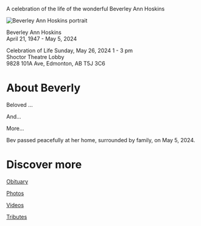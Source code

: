 A celebration of the life of the wonderful Beverley Ann Hoskins

<img src="./assets/bev_frontspiece.jpg" alt="Beverley Ann Hoskins portrait"/>

Beverley Ann Hoskins <br> 
April 21, 1947 - May 5, 2024

Celebration of Life 
Sunday, May 26, 2024 1 - 3 pm<br> 
Shoctor Theatre Lobby<br> 
9828 101A Ave, Edmonton, AB T5J 3C6

# About Beverly

Beloved ...

And...

More...

Bev passed peacefully at her home, surrounded by family, on May 5, 2024. 

# Discover more

[Obituary](./obituary)

[Photos](./photos)

[Videos](./videos)

[Tributes](./tributes)
